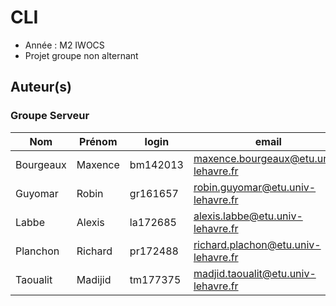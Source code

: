 # CLI

- Année : M2 IWOCS
- Projet groupe non alternant

## Auteur(s)

<h3>Groupe Serveur</h3>

|Nom|Prénom|login|email|
|--|--|--|--|
| Bourgeaux | Maxence | bm142013 | maxence.bourgeaux@etu.univ-lehavre.fr |
| Guyomar | Robin | gr161657 | robin.guyomar@etu.univ-lehavre.fr |
| Labbe | Alexis | la172685 | alexis.labbe@etu.univ-lehavre.fr |
| Planchon | Richard | pr172488 | richard.plachon@etu.univ-lehavre.fr |
| Taoualit | Madijid | tm177375 | madjid.taoualit@etu.univ-lehavre.fr |
